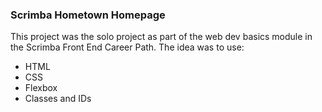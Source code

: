 ### Scrimba Hometown Homepage

This project was the solo project as part of the web dev basics module in the Scrimba Front End Career Path.  The idea was to use:
* HTML
* CSS
* Flexbox
* Classes and IDs